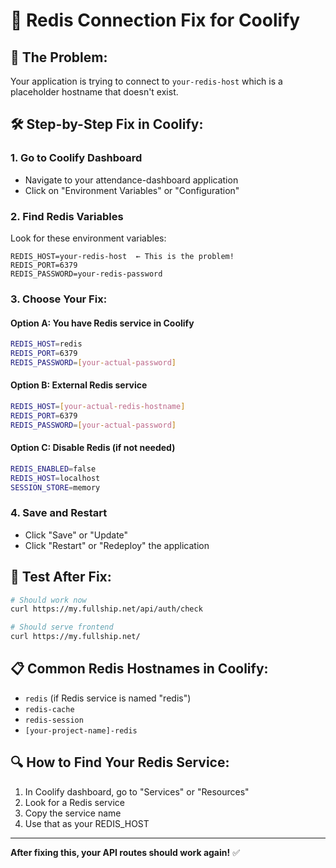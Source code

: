 # 🔧 Redis Connection Fix for Coolify

## 🚨 The Problem:
Your application is trying to connect to `your-redis-host` which is a placeholder hostname that doesn't exist.

## 🛠️ Step-by-Step Fix in Coolify:

### 1. Go to Coolify Dashboard
- Navigate to your attendance-dashboard application
- Click on "Environment Variables" or "Configuration"

### 2. Find Redis Variables
Look for these environment variables:
```
REDIS_HOST=your-redis-host  ← This is the problem!
REDIS_PORT=6379
REDIS_PASSWORD=your-redis-password
```

### 3. Choose Your Fix:

#### Option A: You have Redis service in Coolify
```bash
REDIS_HOST=redis
REDIS_PORT=6379
REDIS_PASSWORD=[your-actual-password]
```

#### Option B: External Redis service
```bash
REDIS_HOST=[your-actual-redis-hostname]
REDIS_PORT=6379
REDIS_PASSWORD=[your-actual-password]
```

#### Option C: Disable Redis (if not needed)
```bash
REDIS_ENABLED=false
REDIS_HOST=localhost
SESSION_STORE=memory
```

### 4. Save and Restart
- Click "Save" or "Update"
- Click "Restart" or "Redeploy" the application

## 🧪 Test After Fix:
```bash
# Should work now
curl https://my.fullship.net/api/auth/check

# Should serve frontend
curl https://my.fullship.net/
```

## 📋 Common Redis Hostnames in Coolify:
- `redis` (if Redis service is named "redis")
- `redis-cache` 
- `redis-session`
- `[your-project-name]-redis`

## 🔍 How to Find Your Redis Service:
1. In Coolify dashboard, go to "Services" or "Resources"
2. Look for a Redis service
3. Copy the service name
4. Use that as your REDIS_HOST

---

**After fixing this, your API routes should work again!** ✅
